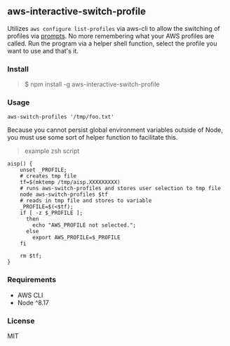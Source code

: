 ## aws-interactive-switch-profile

Utilizes `aws configure list-profiles` via aws-cli to allow the switching of profiles via [prompts](https://github.com/terkelg/prompts).  No more remembering what your AWS profiles are called.  Run the program via a helper shell function, select the profile you want to use and that's it.


### Install

> $ npm install -g aws-interactive-switch-profile

### Usage

`aws-switch-profiles '/tmp/foo.txt'`

Because you cannot persist global environment variables outside of Node, you must use some sort of helper function to facilitate this.

> example zsh script
```
aisp() {
    unset _PROFILE;
    # creates tmp file
    tf=$(mktemp /tmp/aisp.XXXXXXXXX)
    # runs aws-switch-profiles and stores user selection to tmp file
    node aws-switch-profiles $tf
    # reads in tmp file and stores to variable
    _PROFILE=$(<$tf);
    if [ -z $_PROFILE ];
      then
        echo "AWS_PROFILE not selected.";
      else
        export AWS_PROFILE=$_PROFILE
    fi

    rm $tf;
}
```

### Requirements

- AWS CLI
- Node ^8.17

### License
MIT


